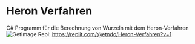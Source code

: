 # Heron Verfahren
C# Programm für die Berechnung von Wurzeln mit dem Heron-Verfahren
![GetImage](https://user-images.githubusercontent.com/113312608/222750286-a1c0cd6c-8c23-4e43-be19-a169e7692faa.png)
Repl: https://replit.com/@etndo/Heron-Verfahren?v=1

